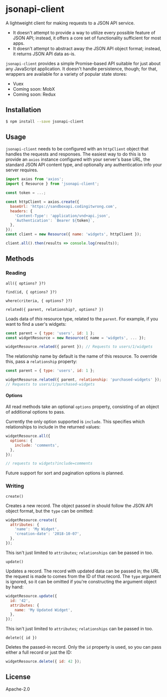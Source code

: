 # jsonapi-client

A lightweight client for making requests to a JSON API service.

- It doesn't attempt to provide a way to utilize every possible feature of JSON API; instead, it offers a core set of functionality sufficient for most apps.
- It doesn't attempt to abstract away the JSON API object format; instead, it returns JSON API data as-is.

`jsonapi-client` provides a simple Promise-based API suitable for just about any JavaScript application. It doesn't handle persistence, though; for that, wrappers are available for a variety of popular state stores:

- Vuex
- Coming soon: MobX
- Coming soon: Redux

## Installation

```sh
$ npm install --save jsonapi-client
```

## Usage

`jsonapi-client` needs to be configured with an `httpClient` object that handles the requests and responses. The easiest way to do this is to provide an `axios` instance configured with your server's base URL, the standard JSON API content type, and optionally any authentication info your server requires.

```js
import axios from 'axios';
import { Resource } from 'jsonapi-client';

const token = ...;

const httpClient = axios.create({
  baseUrl: 'https://sandboxapi.codingitwrong.com',
  headers: {
    'Content-Type': 'application/vnd+api.json',
    'Authentication': `Bearer ${token}`,
  },
});
const client = new Resource({ name: 'widgets', httpClient });

client.all().then(results => console.log(results));
```

## Methods

### Reading

`all({ options? }?)`

`find(id, { options? }?)`

`where(criteria, { options? }?)`

`related({ parent, relationship?, options? })`

Loads data of *this* resource type, related to the `parent`. For example, if you want to find a user's widgets:

```js
const parent = { type: 'users', id: 1 };
const widgetResource = new Resource({ name = 'widgets', ... });

widgetResource.related({ parent }); // Requests to users/1/widgets
```

The relationship name by default is the name of this resource. To override this, pass a `relationship` property:

```js
const parent = { type: 'users', id: 1 };

widgetResource.related({ parent, relationship: 'purchased-widgets' });
// Requests to users/1/purchased-widgets
```

#### Options

All read methods take an optional `options` property, consisting of an object of additional options to pass.

Currently the only option supported is `include`. This specifies which relationships to include in the returned values:

```js
widgetResource.all({
  options: {
    include: 'comments',
  },
});

// requests to widgets?include=comments
```

Future support for sort and pagination options is planned.

### Writing

`create()`

Creates a new record. The object passed in should follow the JSON API object format, but the `type` can be omitted:

```js
widgetResource.create({
  attributes: {
    'name': 'My Widget',
    'creation-date': '2018-10-07',
  },
});
```

This isn't just limited to `attributes`; `relationships` can be passed in too.

`update()`

Updates a record. The record with updated data can be passed in; the URL the request is made to comes from the ID of that record. The `type` argument is ignored, so it can be omitted if you're constructing the argument object by hand:

```js
widgetResource.update({
  id: '42',
  attributes: {
    name: 'My Updated Widget',
  },
});
```

This isn't just limited to `attributes`; `relationships` can be passed in too.

`delete({ id })`

Deletes the passed-in record. Only the `id` property is used, so you can pass either a full record or just the ID:

```js
widgetResource.delete({ id: 42 });
```

## License

Apache-2.0
